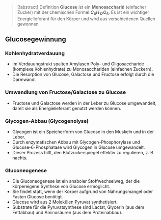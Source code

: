 > [!abstract] Definition
>  **Glucose** ist ein **Monosaccharid** (einfacher Zucker) mit der chemischen Formel **$C_{6}H_{12}O_{6}$**. Es ist ein wichtiger Energielieferant für den Körper und wird aus verschiedenen Quellen gewonnen

## Glucosegewinnung
### Kohlenhydratverdauung
- Im Verdauungstrakt spalten Amylasen Poly- und Oligosaccharide (komplexe Kohlenhydrate) zu Monosacchariden (einfachen Zuckern).
- Die Resorption von Glucose, Galactose und Fructose erfolgt durch die Darmwand.
### Umwandlung von Fructose/Galactose zu Glucose
- Fructose und Galactose werden in der Leber zu Glucose umgewandelt, damit sie als Energielieferant genutzt werden können.
### Glycogen-Abbau (Glycogenolyse)
- Glycogen ist ein Speicherform von Glucose in den Muskeln und in der Leber.
- Durch enzymatischen Abbau mit Glycogen-Phosphorylase und Glucose-6-Phosphatase wird Glycogen in Glucose umgewandelt.
- Dieser Prozess hilft, den Blutzuckerspiegel effektiv zu regulieren, z. B. nachts.
### Gluconeogenese
- Die Gluconeogenese ist ein anaboler Stoffwechselweg, der die körpereigene Synthese von Glucose ermöglicht.
- Sie findet statt, wenn der Körper aufgrund von Nahrungsmangel oder Fasten Glucose benötigt.
- Glucose wird aus 2 Molekülen Pyruvat synthetisiert.
- Substrate für die Pyruvatsynthese sind Lactat, Glycerin (aus dem Fettabbau) und Aminosäuren (aus dem Proteinabbau).